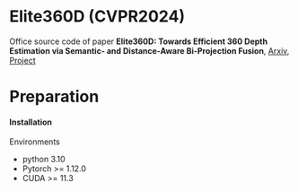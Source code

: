 # Elite360D (CVPR2024)

Office source code of paper **Elite360D: Towards Efficient 360 Depth Estimation via Semantic- and Distance-Aware Bi-Projection Fusion**, [Arxiv](https://arxiv.org/abs/2403.16376), [Project]()

# Preparation

#### Installation

Environments

* python 3.10
* Pytorch >= 1.12.0
* CUDA >= 11.3
